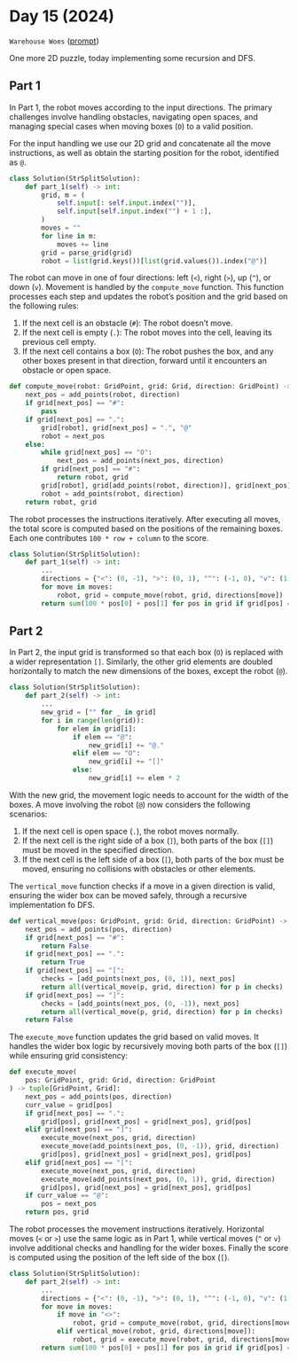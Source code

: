 # Day 15 (2024)

`Warehouse Woes` ([prompt](https://adventofcode.com/2024/day/15))

One more 2D puzzle, today implementing some recursion and DFS.

## Part 1
In Part 1, the robot moves according to the input directions. The primary challenges involve handling obstacles, navigating open spaces, and managing special cases when moving boxes (`O`) to a valid position.

For the input handling we use our 2D grid and concatenate all the move instructions, as well as obtain the starting position for the robot, identified as `@`.
```py
class Solution(StrSplitSolution):
    def part_1(self) -> int:
        grid, m = (
            self.input[: self.input.index("")],
            self.input[self.input.index("") + 1 :],
        )
        moves = ""
        for line in m:
            moves += line
        grid = parse_grid(grid)
        robot = list(grid.keys())[list(grid.values()).index("@")]
```
The robot can move in one of four directions: left (`<`), right (`>`), up (`^`), or down (`v`). Movement is handled by the `compute_move` function. This function processes each step and updates the robot’s position and the grid based on the following rules:
1. If the next cell is an obstacle (`#`): The robot doesn’t move.
2. If the next cell is empty (`.`): The robot moves into the cell, leaving its previous cell empty.
3. If the next cell contains a box (`O`): The robot pushes the box, and any other boxes present in that direction, forward until it encounters an obstacle or open space.
```py
def compute_move(robot: GridPoint, grid: Grid, direction: GridPoint) -> tuple[GridPoint, Grid]:
    next_pos = add_points(robot, direction)
    if grid[next_pos] == "#":
        pass
    if grid[next_pos] == ".":
        grid[robot], grid[next_pos] = ".", "@"
        robot = next_pos
    else:
        while grid[next_pos] == "O":
            next_pos = add_points(next_pos, direction)
        if grid[next_pos] == "#":
            return robot, grid
        grid[robot], grid[add_points(robot, direction)], grid[next_pos] = ".", "@", "O"
        robot = add_points(robot, direction)
    return robot, grid
```
The robot processes the instructions iteratively. After executing all moves, the total score is computed based on the positions of the remaining boxes. Each one contributes `100 * row + column` to the score.
```py
class Solution(StrSplitSolution):
    def part_1(self) -> int:
        ...
        directions = {"<": (0, -1), ">": (0, 1), "^": (-1, 0), "v": (1, 0)}
        for move in moves:
            robot, grid = compute_move(robot, grid, directions[move])
        return sum(100 * pos[0] + pos[1] for pos in grid if grid[pos] == "O")

```
## Part 2
In Part 2, the input grid is transformed so that each box (`O`) is replaced with a wider representation `[]`. Similarly, the other grid elements are doubled horizontally to match the new dimensions of the boxes, except the robot (`@`). 
```py
class Solution(StrSplitSolution):
    def part_2(self) -> int:
        ...
        new_grid = ["" for _ in grid]
        for i in range(len(grid)):
            for elem in grid[i]:
                if elem == "@":
                    new_grid[i] += "@."
                elif elem == "O":
                    new_grid[i] += "[]"
                else:
                    new_grid[i] += elem * 2
```
With the new grid, the movement logic needs to account for the width of the boxes. A move involving the robot (`@`) now considers the following scenarios:

1. If the next cell is open space (`.`), the robot moves normally.
2. If the next cell is the right side of a box (`]`), both parts of the box (`[]`) must be moved in the specified direction.
3. If the next cell is the left side of a box (`[`), both parts of the box must be moved, ensuring no collisions with obstacles or other elements.  

The `vertical_move` function checks if a move in a given direction is valid, ensuring the wider box can be moved safely, through a recursive implementation fo DFS.

```py
def vertical_move(pos: GridPoint, grid: Grid, direction: GridPoint) -> bool:
    next_pos = add_points(pos, direction)
    if grid[next_pos] == "#":
        return False
    if grid[next_pos] == ".":
        return True
    if grid[next_pos] == "[":
        checks = [add_points(next_pos, (0, 1)), next_pos]
        return all(vertical_move(p, grid, direction) for p in checks)
    if grid[next_pos] == "]":
        checks = [add_points(next_pos, (0, -1)), next_pos]
        return all(vertical_move(p, grid, direction) for p in checks)
    return False
```
The `execute_move` function updates the grid based on valid moves. It handles the wider box logic by recursively moving both parts of the box (`[]`) while ensuring grid consistency:
```py
def execute_move(
    pos: GridPoint, grid: Grid, direction: GridPoint
) -> tuple[GridPoint, Grid]:
    next_pos = add_points(pos, direction)
    curr_value = grid[pos]
    if grid[next_pos] == ".":
        grid[pos], grid[next_pos] = grid[next_pos], grid[pos]
    elif grid[next_pos] == "]":
        execute_move(next_pos, grid, direction)
        execute_move(add_points(next_pos, (0, -1)), grid, direction)
        grid[pos], grid[next_pos] = grid[next_pos], grid[pos]
    elif grid[next_pos] == "[":
        execute_move(next_pos, grid, direction)
        execute_move(add_points(next_pos, (0, 1)), grid, direction)
        grid[pos], grid[next_pos] = grid[next_pos], grid[pos]
    if curr_value == "@":
        pos = next_pos
    return pos, grid
```
The robot processes the movement instructions iteratively. Horizontal moves (`<` or `>`) use the same logic as in Part 1, while vertical moves (`^` or `v`) involve additional checks and handling for the wider boxes. Finally the score is computed using the position of the left side of the box (`[`).
```py
class Solution(StrSplitSolution):
    def part_2(self) -> int:
        ...
        directions = {"<": (0, -1), ">": (0, 1), "^": (-1, 0), "v": (1, 0)}
        for move in moves:
            if move in "<>":
                robot, grid = compute_move(robot, grid, directions[move])
            elif vertical_move(robot, grid, directions[move]):
                robot, grid = execute_move(robot, grid, directions[move])
        return sum(100 * pos[0] + pos[1] for pos in grid if grid[pos] == "[")
```
